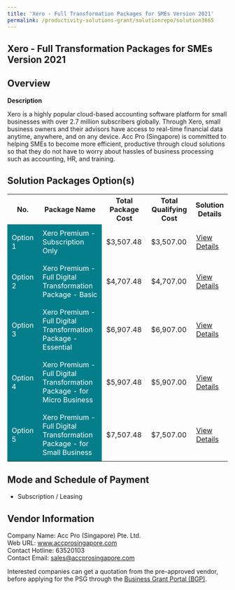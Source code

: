 ```yaml
---
title: 'Xero - Full Transformation Packages for SMEs Version 2021'
permalink: /productivity-solutions-grant/solutionrepo/solution3665
---
```


## Xero - Full Transformation Packages for SMEs Version 2021

## Overview

**Description**

Xero is a highly popular cloud-based accounting software platform for small businesses with over 2.7 million subscribers globally. Through Xero, small business owners and their advisors have access to real-time financial data anytime, anywhere, and on any device. Acc Pro (Singapore) is committed to helping SMEs to become more efficient, productive through cloud solutions so that they do not have to worry about hassles of business processing such as accounting, HR, and training.	

## Solution Packages Option(s)

<table>
<tr>
<th><b>No.</b></th>
<th><b>Package Name</b></th>
<th><b>Total Package Cost</b></th>
<th><b>Total Qualifying Cost</b></th>
<th><b>Solution Details</b></th>
</tr>
<tr>
<td style='padding: 10px; background-color: #037E8A; color: #FFFFFF;'>Option 1</td>
<td style='padding: 10px; background-color: #037E8A; color: #FFFFFF;'>Xero Premium - Subscription Only</td>
<td style='padding: 10px;'>$3,507.48</td>
<td style='padding: 10px;'>$3,507.00</td>
<td style='padding: 10px;'><a href='https://www.gobusiness.gov.sg/images/psg/Desensitised_AccPro_Annex3_CR_wef_10Nov22_Part_1.pdf' target='_blank'>View Details</a></td>
</tr>
<tr>
<td style='padding: 10px; background-color: #037E8A; color: #FFFFFF;'>Option 2</td>
<td style='padding: 10px; background-color: #037E8A; color: #FFFFFF;'>Xero Premium - Full Digital Transformation Package - Basic </td>
<td style='padding: 10px;'>$4,707.48</td>
<td style='padding: 10px;'>$4,707.00</td>
<td style='padding: 10px;'><a href='https://www.gobusiness.gov.sg/images/psg/Desensitised_AccPro_Annex3_CR_wef_10Nov22_Part_2.pdf' target='_blank'>View Details</a></td>
</tr>
<tr>
<td style='padding: 10px; background-color: #037E8A; color: #FFFFFF;'>Option 3</td>
<td style='padding: 10px; background-color: #037E8A; color: #FFFFFF;'>Xero Premium - Full Digital Transformation Package - Essential</td>
<td style='padding: 10px;'>$6,907.48</td>
<td style='padding: 10px;'>$6,907.00</td>
<td style='padding: 10px;'><a href='https://www.gobusiness.gov.sg/images/psg/Desensitised_AccPro_Annex3_CR_wef_10Nov22_Part_3.pdf' target='_blank'>View Details</a></td>
</tr>
<tr>
<td style='padding: 10px; background-color: #037E8A; color: #FFFFFF;'>Option 4</td>
<td style='padding: 10px; background-color: #037E8A; color: #FFFFFF;'>Xero Premium - Full Digital Transformation Package - for Micro Business</td>
<td style='padding: 10px;'>$5,907.48</td>
<td style='padding: 10px;'>$5,907.00</td>
<td style='padding: 10px;'><a href='https://www.gobusiness.gov.sg/images/psg/Desensitised_AccPro_Annex3_CR_wef_10Nov22_Part_4.pdf' target='_blank'>View Details</a></td>
</tr>
<tr>
<td style='padding: 10px; background-color: #037E8A; color: #FFFFFF;'>Option 5</td>
<td style='padding: 10px; background-color: #037E8A; color: #FFFFFF;'>Xero Premium - Full Digital Transformation Package - for Small Business</td>
<td style='padding: 10px;'>$7,507.48</td>
<td style='padding: 10px;'>$7,507.00</td>
<td style='padding: 10px;'><a href='https://www.gobusiness.gov.sg/images/psg/Desensitised_AccPro_Annex3_CR_wef_10Nov22_Part_5.pdf' target='_blank'>View Details</a></td>
</tr>
</table>

## Mode and Schedule of Payment

 - Subscription / Leasing

## Vendor Information

 Company Name: Acc Pro (Singapore) Pte. Ltd.<br>Web URL: www.accprosingapore.com <br>Contact Hotline: 63520103 <br>Contact Email: sales@accprosingapore.com <br>

Interested companies can get a quotation from the pre-approved vendor, before applying for the PSG through the <a href='https://www.businessgrants.gov.sg/' target='_blank' rel='noopener'>Business Grant Portal (BGP)</a>.

<script src="/jquery/resize-tables.js"></script>
